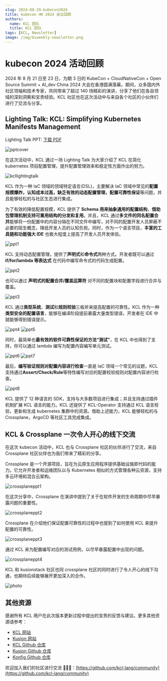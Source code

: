 ```yaml
---
slug: 2024-08-29-kubecon2024
title: kubecon HK 2024 会议回顾
authors:
  name: KCL 团队
  title: KCL 团队
tags: [KCL, Newsletter]
image: /img/biweekly-newsletter.png
---
```


# kubecon 2024 活动回顾

2024 年 8 月 21 日至 23 日，为期 3 日的 KubeCon + CloudNativeCon + Open Source Summit + AI_dev China 2024 大会在香港圆满落幕。期间，众多国内外社区领袖和技术专家，共同带来了超过 140 场精彩的演讲，分享了他们在各自领域的深刻洞察和宝贵经验。KCL 社区也在这次活动中与来自各个社区的小伙伴们进行了交流与分享。

## Lighting Talk: KCL: Simplifying Kubernetes Manifests Management

Lighting Talk PPT: [下载 PDF](https://kcl-lang.io/talks/kcl-kubecon2024-lighting-talk.pdf)

![pptcover](img/blog/2024-08-29-kubecon2024/pptcover.png)

在这次活动中，KCL 通过一场 Lighting Talk 为大家介绍了 KCL 在简化 kubernetes 项目配置管理，提升配置管理效率和稳定性方面作出的努力。

![kcllightingtalk](/img/blog/2024-08-29-kubecon2024/kcllightingtalk.png)

KCL 作为一种 IaC 领域的领域特定语言(DSL)，主要解决 IaC 领域中常见的**配置规模爆炸，认知成本过高，缺乏有效的动态配置管理，配置可靠性保证**等问题，并且能够轻松的与社区生态进行集成。

为了有效的降低配置规模，KCL 提供了 **Schema 用来抽象通用的配置结构**，**借助包管理机制支持可重用结构的分发和复用**。并且，KCL 通过**多文件的同名配置合并**能够将一份配置中的内容分隔在不同文件中编写，对不同的配置开发人员屏蔽不必要的陌生概念，降低开发人员的认知负担。同时，作为一个语言项目，**丰富的工具链和功能强大 IDE** 也极大程度上提高了开发人员开发体验。

![ppt1](/img/blog/2024-08-29-kubecon2024/ppt1.png)

KCL 支持动态配置管理，提供了**声明式**和**命令式**两种方式。开发者既可以通过 **if/for/lambda 等表达式** 在代码中编写命令式的代码生成配置。

![ppt2](/img/blog/2024-08-29-kubecon2024/ppt2.png)

也可以通过 **声明式的配置合并/覆盖运算符** 对不同的配置块和配置字段进行合并与覆盖。

![ppt3](/img/blog/2024-08-29-kubecon2024/ppt3.png)

KCL 通过**类型系统**，**测试**和**规则校验**三板斧来提高配置的可靠性。KCL 作为一种**类型安全的配置语言**，能够在编译阶段提前暴露大量类型错误，开发者在 IDE 中就能够得到错误提示。

![ppt4](/img/blog/2024-08-29-kubecon2024/ppt4.png)
![ppt5](/img/blog/2024-08-29-kubecon2024/ppt5.png)

同时，最简单也**最有效的软件可靠性保证的方法“测试”**，在 KCL 中也得到了支持，你可以通过 lambda 编写为配置内容编写单元测试。

![ppt6](/img/blog/2024-08-29-kubecon2024/ppt6.png)
![ppt7](/img/blog/2024-08-29-kubecon2024/ppt7.png)

最后，**编写验证规则对配置内容进行检查**一直是 IaC 领域一个常见的议题，KCL 支持通过**Assert/Check/Rule**等特性编写对应的配置校验规则对配置内容进行检查。

![ppt8](/img/blog/2024-08-29-kubecon2024/ppt8.png)

KCL 提供了 12 种语言的 SDK，支持与大多数项目进行集成；并且支持通过插件机制扩展 KCL 语言的能力。KCL 还提供了 KCL-Operator 支持通过 KCL 语言校验，更新和生成 kubernetes 集群中的资源。借助上述能力，KCL 能够轻松的与 Crossplane，ArgoCD 等社区工具完成集成。

## KCL & Crossplane 一次令人开心的线下交流

在这次 kubecon 活动中，KCL 也与 Crossplane 社区的伙伴进行了交流，来自 Crossplane 社区伙伴也为我们带来了精彩的分享。

Crossplane 是一个开源项目，旨在为云原生应用程序提供基础设施即代码的能力。它允许开发者和运维团队以与 Kubernetes 相似的方式管理各种云资源，支持多云环境和混合云架构。

![crossplaneppt1](/img/blog/2024-08-29-kubecon2024/crossplaneppt1.png)

在这次分享中，Crossplane 在演讲中提到了关于在软件开发的生命周期中尽早暴露问题的重要性。

![crossplaneppt2](/img/blog/2024-08-29-kubecon2024/crossplaneppt2.png)

Crossplane 在介绍他们保证配置可靠性的过程中也提到了如何使用 KCL 来提升配置的可靠性。

![crossplaneppt3](/img/blog/2024-08-29-kubecon2024/crossplaneppt3.png)

通过 KCL 来为配置编写对应的测试用例，以尽早暴露配置中出现的问题。

![crossplaneppt4](/img/blog/2024-08-29-kubecon2024/crossplaneppt4.png)

KCL 和 kusionstack 社区也同 crossplane 社区的同时进行了令人开心的线下沟通，也期待后续能够展开更加深入的合作。

![photo](/img/blog/2024-08-29-kubecon2024/photo.png)

## 其他资源

感谢所有 KCL 用户在此次版本更新过程中提出的宝贵的反馈与建议。更多其他资源请参考：

- [KCL 网站](https://kcl-lang.io/)
- [Kusion 网站](https://kusionstack.io/)
- [KCL Github 仓库](https://github.com/kcl-lang/kcl)
- [Kusion Github 仓库](https://github.com/KusionStack/kusion)
- [Konfig Github 仓库](https://github.com/KusionStack/konfig)

欢迎加入我们的社区进行交流 👏👏👏：[https://github.com/kcl-lang/community](https://github.com/kcl-lang/community)